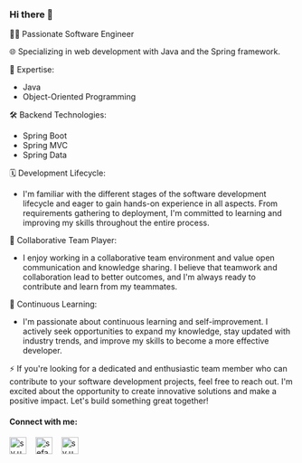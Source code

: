 ### Hi there 👋
👨‍💻 Passionate Software Engineer

🌐 Specializing in web development with Java and the Spring framework.

🔧 Expertise:
- Java
- Object-Oriented Programming

🛠️ Backend Technologies:
- Spring Boot
- Spring MVC
- Spring Data

🗓️ Development Lifecycle:
- I'm familiar with the different stages of the software development lifecycle and eager to gain hands-on experience in all aspects. From requirements gathering to deployment, I'm committed to learning and improving my skills throughout the entire process.

🤝 Collaborative Team Player:
- I enjoy working in a collaborative team environment and value open communication and knowledge sharing. I believe that teamwork and collaboration lead to better outcomes, and I'm always ready to contribute and learn from my teammates.

🚀 Continuous Learning:
- I'm passionate about continuous learning and self-improvement. I actively seek opportunities to expand my knowledge, stay updated with industry trends, and improve my skills to become a more effective developer.

⚡ If you're looking for a dedicated and enthusiastic team member who can contribute to your software development projects, feel free to reach out. I'm excited about the opportunity to create innovative solutions and make a positive impact. Let's build something great together!

#### Connect with me:
<p align="left">
  <a href="mailto:unal.sefayilmaz@gmail.com" target="_blank"><img align="center" src="https://cdn3.iconfinder.com/data/icons/faticons/32/mail-01-512.png" alt="sy.unal" height="30" width="30" /></a>
  &nbsp;&nbsp;
  <a href="https://linkedin.com/in/sefayilmazunal" target="blank"><img align="center" src="https://raw.githubusercontent.com/rahuldkjain/github-profile-readme-generator/master/src/images/icons/Social/linked-in-alt.svg" alt="sefayilmazunal" height="30" width="30" /></a>
  &nbsp;&nbsp;
  <a href="https://instagram.com/sy.unal" target="blank"><img align="center" src="https://raw.githubusercontent.com/rahuldkjain/github-profile-readme-generator/master/src/images/icons/Social/instagram.svg" alt="sy.unal" height="30" width="30" /></a>
</p>
